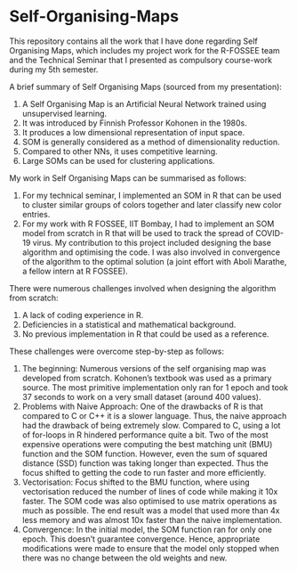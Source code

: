 # Self-Organising-Maps
This repository contains all the work that I have done regarding Self Organising Maps, which includes my project work for the R-FOSSEE team and the Technical Seminar that I presented as compulsory course-work during my 5th semester. 

A brief summary of Self Organising Maps (sourced from my presentation):
1. A Self Organising Map is an Artificial Neural Network trained using unsupervised learning.
2. It was introduced by Finnish Professor Kohonen in the 1980s.
3. It produces a low dimensional representation of input space.
4. SOM is generally considered as a method of dimensionality reduction.
5. Compared to other NNs, it uses competitive learning.
6. Large SOMs can be used for clustering applications.

My work in Self Organising Maps can be summarised as follows:
1. For my technical seminar, I implemented an SOM in R that can be used to cluster similar groups of colors together and later classify new color entries. 
2. For my work with R FOSSEE, IIT Bombay, I had to implement an SOM model from scratch in R that will be used to track the spread of COVID-19 virus. My contribution to this project included designing the base algorithm and optimising the code. I was also involved in convergence of the algorithm to the optimal solution (a joint effort with Aboli Marathe, a fellow intern at R FOSSEE). 

There were numerous challenges involved when designing the algorithm from scratch:
1. A lack of coding experience in R.
2. Deficiencies in a statistical and mathematical background.
3. No previous implementation in R that could be used as a reference. 

These challenges were overcome step-by-step as follows:
1. The beginning: Numerous versions of the self organising map was developed from scratch. Kohonen’s textbook was used as a primary source. The most primitive implementation only ran for 1 epoch and took 37 seconds to work on a very small dataset (around 400 values).
2. Problems with Naive Approach: One of the drawbacks of R is that compared to C or C++ it is a slower language. Thus, the naive approach had the drawback of being extremely slow.
Compared to C, using a lot of for-loops in R hindered performance quite a bit. Two of the most expensive operations were computing the best matching unit (BMU) function and the SOM function. However, even the sum of squared distance (SSD) function was taking longer than expected. Thus the focus shifted to getting the code to run faster and more efficiently. 
3. Vectorisation: Focus shifted to the BMU function, where using vectorisation reduced the number of lines of code while making it 10x faster. The SOM code was also optimised to use matrix operations as much as possible. The end result was a model that used more than 4x less memory and was almost 10x faster than the naive implementation.
4. Convergence: In the initial model, the SOM function ran for only one epoch. This doesn’t guarantee convergence. Hence, appropriate modifications were made to ensure that the model only stopped when there was no change between the old weights and new.





